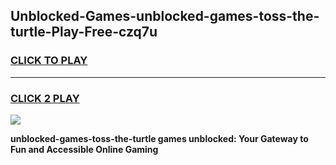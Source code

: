 
## Unblocked-Games-unblocked-games-toss-the-turtle-Play-Free-czq7u
<h3>
<a href="https://premium76.site?title=unblocked-games-toss-the-turtle&ref=18A">CLICK TO PLAY</a></h3>
<hr>

<h3>
<a href="https://premium76.site?title=unblocked-games-toss-the-turtle&ref=18A">CLICK 2 PLAY</a>
  
</h3>

<a href="https://premium76.site?title=unblocked-games-toss-the-turtle&ref=18A"><img src="https://clearcache.store/games.png"></a>


**unblocked-games-toss-the-turtle games unblocked: Your Gateway to Fun and Accessible Online Gaming**
